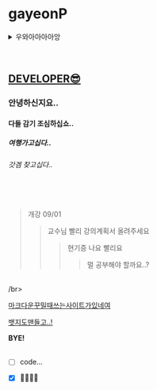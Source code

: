 # gayeonP
  
<details>
  <summary>우와아아아아앙</summary>
  <div markdown=1>
    YEEEEEEEEEEE
  </div></details>  
<br></br>  

## [DEVELOPER😎](https://github.com/INU-Fake-Developers/INU-Fake-Developers)

### 안녕하신지요..
#### 다들 감기 조심하십쇼..
##### 여행가고십다..
###### 갓겜 찾고십다..

<br></br>

> 개강 09/01
>> 교수님 빨리 강의계획서 올려주세요
>>> 현기증 나요 빨리요
>>>> 멀 공부해야 할까요..?

<br>/br>

[마크다운꾸밀때쓰는사이트가있네여](https://dillinger.io/)

[뱃지도맨들고..!](https://shields.io/)

__BYE!__
<br></br>

* [ ] code...  
* [x] 🤦‍♀️🤦‍♂️
	
	
